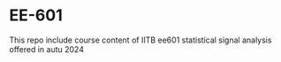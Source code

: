 # EE-601
This repo include course content of IITB ee601 statistical signal analysis offered in autu 2024
